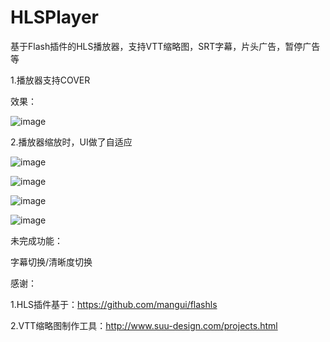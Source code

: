 # HLSPlayer
基于Flash插件的HLS播放器，支持VTT缩略图，SRT字幕，片头广告，暂停广告等


1.播放器支持COVER


效果：


![image](https://github.com/luojianghong/HLSPlayer/blob/master/shots/shot05.png?raw=true)


2.播放器缩放时，UI做了自适应


![image](https://github.com/luojianghong/HLSPlayer/blob/master/shots/shot01.png?raw=true)


![image](https://github.com/luojianghong/HLSPlayer/blob/master/shots/shot02.png?raw=true)


![image](https://github.com/luojianghong/HLSPlayer/blob/master/shots/shot03.png?raw=true)


![image](https://github.com/luojianghong/HLSPlayer/blob/master/shots/shot04.png?raw=true)


未完成功能：


字幕切换/清晰度切换


感谢：


1.HLS插件基于：https://github.com/mangui/flashls


2.VTT缩略图制作工具：http://www.suu-design.com/projects.html
